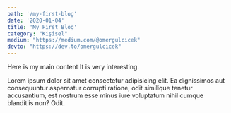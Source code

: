 ```yaml
---
path: '/my-first-blog'
date: '2020-01-04'
title: 'My First Blog'
category: "Kişisel"
medium: "https://medium.com/@omergulcicek"
devto: "https://dev.to/omergulcicek"
---
```


Here is my main content
It is very interesting.

Lorem ipsum dolor sit amet consectetur adipisicing elit. Ea dignissimos
aut consequuntur aspernatur corrupti ratione, odit similique tenetur
accusantium, est nostrum esse minus iure voluptatum nihil cumque
blanditiis non? Odit.